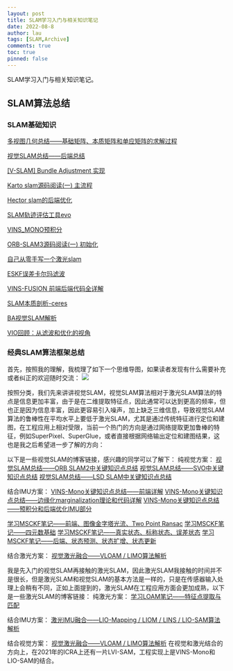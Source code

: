 ```yaml
---
layout: post
title: SLAM学习入门与相关知识笔记
date: 2022-08-8
author: lau
tags: [SLAM,Archive]
comments: true
toc: true
pinned: false
---
```

SLAM学习入门与相关知识笔记。

<!-- more -->

## SLAM算法总结

### SLAM基础知识
[多视图几何总结——基础矩阵、本质矩阵和单应矩阵的求解过程](https://blog.csdn.net/weixin_44580210/article/details/90116621)

[视觉SLAM总结——后端总结](https://blog.csdn.net/weixin_44580210/article/details/90573282)

[[V-SLAM] Bundle Adjustment 实现](https://zhuanlan.zhihu.com/p/64471565)

[Karto slam源码阅读(一) 主流程](https://zhuanlan.zhihu.com/p/493303177)

[Hector slam的后端优化](https://zhuanlan.zhihu.com/p/493322053)

[SLAM轨迹评估工具evo](https://zhuanlan.zhihu.com/p/498614224)

[VINS_MONO预积分](https://www.zhihu.com/column/slamTech)

[ORB-SLAM3源码阅读(一) 初始化](https://zhuanlan.zhihu.com/p/510748490)

[自己从零手写一个激光slam](https://github.com/softdream/Slam-Project-Of-MyOwn)

[ESKF误差卡尔玛滤波](https://zhuanlan.zhihu.com/p/441182819)

[VINS-FUSION 前端后端代码全详解](https://mp.weixin.qq.com/s/hoPDnZhT7ltkKib6mqSTcA)

[SLAM本质剖析-ceres](https://mp.weixin.qq.com/s/fKlG9LWlPI52wStUAv18iw)

[BA视觉SLAM解析](https://www.cnblogs.com/Jessica-jie/p/7739775.html)

[VIO回顾：从滤波和优化的视角](https://mp.weixin.qq.com/s/zpZERtWPKljWNAiASBLJxA)
### 经典SLAM算法框架总结
首先，按照我的理解，我梳理了如下一个思维导图，如果读者发现有什么需要补充或者纠正的欢迎随时交流：
![](https://img-blog.csdnimg.cn/d35d5ae2a0d64325abbc1aad38b08ce0.png?x-oss-process=image/watermark,type_ZHJvaWRzYW5zZmFsbGJhY2s,shadow_50,text_Q1NETiBASmljaGFvX1Blbmc=,size_20,color_FFFFFF,t_70,g_se,x_16)

按照分类，我们先来讲讲视觉SLAM，视觉SLAM算法相对于激光SLAM算法的特点是信息更加丰富，由于是在二维提取特征点，因此通常可以达到更高的频率，但也正是因为信息丰富，因此更容易引入噪声，加上缺乏三维信息，导致视觉SLAM算法的鲁棒性在平均水平上要低于激光SLAM，尤其是通过传统特征进行定位和建图，在工程应用上相对受限，当前一个热门的方向是通过网络提取更加鲁棒的特征，例如SuperPixel、SuperGlue，或者直接根据网络输出定位和建图结果，这也是我之后希望进一步了解的方向：

以下是一些视觉SLAM的博客链接，感兴趣的同学可以了解下：
纯视觉方案：
[视觉SLAM总结——ORB SLAM2中关键知识点总结](https://blog.csdn.net/weixin_44580210/article/details/90760584?spm=1001.2014.3001.5501)
[视觉SLAM总结——SVO中关键知识点总结](https://blog.csdn.net/weixin_44580210/article/details/90967270?spm=1001.2014.3001.5501)
[视觉SLAM总结——LSD SLAM中关键知识点总结](https://blog.csdn.net/weixin_44580210/article/details/91174015?spm=1001.2014.3001.5501)

结合IMU方案：
[VINS-Mono关键知识点总结——前端详解](https://blog.csdn.net/weixin_44580210/article/details/94355964?spm=1001.2014.3001.5501)
[VINS-Mono关键知识点总结——边缘化marginalization理论和代码详解](https://blog.csdn.net/weixin_44580210/article/details/95748091?spm=1001.2014.3001.5501)
[VINS-Mono关键知识点总结——预积分和后端优化IMU部分](https://blog.csdn.net/weixin_44580210/article/details/93377806?spm=1001.2014.3001.5501)

[学习MSCKF笔记——前端、图像金字塔光流、Two Point Ransac](https://blog.csdn.net/weixin_44580210/article/details/107282889?spm=1001.2014.3001.5501)
[学习MSCKF笔记——四元数基础](https://blog.csdn.net/weixin_44580210/article/details/107451444?spm=1001.2014.3001.5501)
[学习MSCKF笔记——真实状态、标称状态、误差状态](https://blog.csdn.net/weixin_44580210/article/details/107602271?spm=1001.2014.3001.5501)
[学习MSCKF笔记——后端、状态预测、状态扩增、状态更新](https://blog.csdn.net/weixin_44580210/article/details/108021350?spm=1001.2014.3001.5501)

结合激光方案：
[视觉激光融合——VLOAM / LIMO算法解析](https://blog.csdn.net/weixin_44580210/article/details/119857381?spm=1001.2014.3001.5501)

我是先入门的视觉SLAM再接触的激光SLAM，因此激光SLAM我接触的时间并不是很长，但是激光SLAM和视觉SLAM的基本方法是一样的，只是在传感器输入处理上会稍有不同，正如上面提到的，激光SLAM在工程应用方面会更加成熟，以下是一些激光SLAM的博客链接：
纯激光方案：
[学习LOAM笔记——特征点提取与匹配](https://blog.csdn.net/weixin_44580210/article/details/119849673?spm=1001.2014.3001.5501)

结合IMU方案：
[激光IMU融合——LIO-Mapping / LIOM / LINS / LIO-SAM算法解析](https://blog.csdn.net/weixin_44580210/article/details/119857381?spm=1001.2014.3001.5501)

结合视觉方案：
[视觉激光融合——VLOAM / LIMO算法解析](https://blog.csdn.net/weixin_44580210/article/details/119857381?spm=1001.2014.3001.5501)
在视觉和激光结合的方向上，在2021年的ICRA上还有一片LVI-SAM，工程实现上是VINS-Mono和LIO-SAM的结合。



